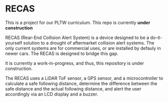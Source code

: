 # RECAS
This is a project for our PLTW curriculum. This repo is currently **under construction**

RECAS (Rear-End Collision Alert System) is a device designed to be a do-it-yourself solution to a drought of aftermarket collision alert systems. The only current systems are for commercial uses, or are installed by defauly in newer cars. The RECAS is designed to bridge this gap.

It is currently a work-in-progress, and thus, this repository is under construction.

The RECAS uses a LiDAR ToF sensor, a GPS sensor, and a microcontroller to calculate a safe following distance, determine the difference between the safe distance and the actual following distance, and alert the user accordingly via an LCD display and a buzzer.
